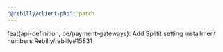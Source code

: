 ```yaml
---
"@rebilly/client-php": patch
---
```


feat(api-definition, be/payment-gateways): Add Splitit setting installment numbers Rebilly/rebilly#15831
